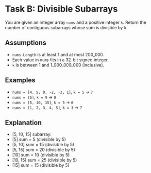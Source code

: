 ﻿# Task B: Divisible Subarrays

You are given an integer array `nums` and a positive integer `k`. 
Return the number of contiguous subarrays whose sum is divisible by `k`.

## Assumptions

- `nums.Length` is at least 1 and at most 200_000.
- Each value in `nums` fits in a 32-bit signed integer.
- `k` is between 1 and 1_000_000_000 (inclusive).

## Examples

- `nums = [4, 5, 0, -2, -3, 1]`, `k = 5` -> `7`
- `nums = [5]`, `k = 9` -> `0`
- `nums = [5, 10, 15]`, `k = 5` -> `6`
- `nums = [1, 2, 3, 4, 5]`, `k = 3` -> `7`

## Explanation
- [5, 10, 15] subarray:
- [5] sum = 5 (divisible by 5)
- [5, 10] sum = 15 (divisible by 5)
- [5, 15] sum = 20 (divisible by 5)
- [10] sum = 10 (divisible by 5)
- [10, 15] sum = 25 (divisible by 5)
- [15] sum = 15 (divisible by 5)
